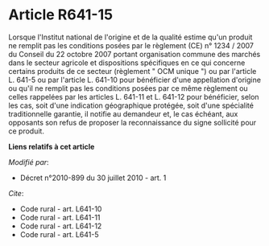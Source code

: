 # Article R641-15

Lorsque l'Institut national de l'origine et de la qualité estime qu'un produit ne remplit pas les conditions posées par le
règlement (CE) n° 1234 / 2007 du Conseil du 22 octobre 2007 portant organisation commune des marchés dans le secteur agricole
et dispositions spécifiques en ce qui concerne certains produits de ce secteur (règlement " OCM unique ") ou par l'article L.
641-5 ou par l'article L. 641-10 pour bénéficier d'une appellation d'origine ou qu'il ne remplit pas les conditions posées
par ce même règlement ou celles rappelées par les articles L. 641-11 et L. 641-12 pour bénéficier, selon les cas, soit d'une
indication géographique protégée, soit d'une spécialité traditionnelle garantie, il notifie au demandeur et, le cas échéant,
aux opposants son refus de proposer la reconnaissance du signe sollicité pour ce produit.

**Liens relatifs à cet article**

_Modifié par_:

  - Décret n°2010-899 du 30 juillet 2010 - art. 1

_Cite_:

  - Code rural - art. L641-10
  - Code rural - art. L641-11
  - Code rural - art. L641-12
  - Code rural - art. L641-5
